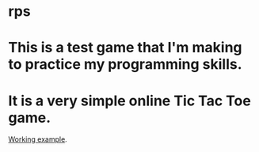 # rps

# This is a test game that I'm making to practice my programming skills.
# It is a very simple online Tic Tac Toe game.

[Working example](https://ojani.github.io/rps/).

